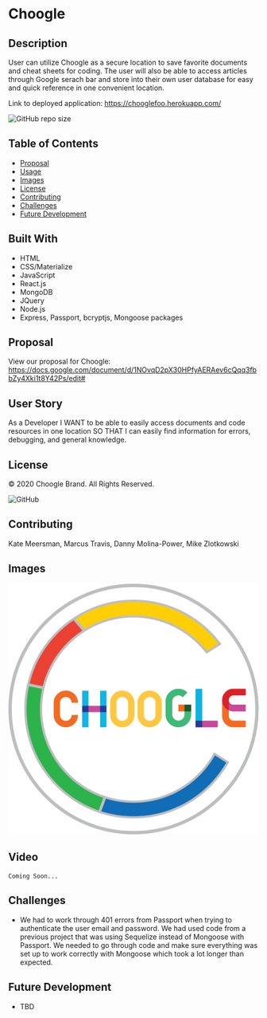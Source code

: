 # Choogle

  ## Description
  User can utilize Choogle as a secure location to save favorite documents and cheat sheets for coding.  The user will also be able to access articles through Google serach bar and store into their own user database for easy and quick reference in one convenient location.

  Link to deployed application: https://chooglefoo.herokuapp.com/

  ![GitHub repo size](https://img.shields.io/github/repo-size/kmeersman624/Choogle)

  ## Table of Contents
  * [Proposal](#proposal)
  * [Usage](#usage)
  * [Images](#images)
  * [License](#license)
  * [Contributing](#contributing)
  * [Challenges](#challenges) 
  * [Future Development](#future_development)

  ## Built With
  * HTML
  * CSS/Materialize
  * JavaScript
  * React.js
  * MongoDB
  * JQuery
  * Node.js
  * Express, Passport, bcryptjs, Mongoose packages

  ## Proposal
  View our proposal for Choogle: https://docs.google.com/document/d/1NOvqD2pX30HPfyAERAev6cQqq3fbbZy4Xki1t8Y42Ps/edit#

  ## User Story
  As a Developer
  I WANT to be able to easily access documents and code resources in one location
  SO THAT I can easily find information for errors, debugging, and general knowledge.

  ## License
  © 2020 Choogle Brand. All Rights Reserved.

  ![GitHub](https://img.shields.io/github/license/kmeersman624/Choogle)

  ## Contributing
  Kate Meersman, Marcus Travis, Danny Molina-Power, Mike Zlotkowski

  ## Images

  ![image of logo](/client/src/images/chooglelogo.png)

  ## Video
    Coming Soon...

  ## Challenges
  * We had to work through 401 errors from Passport when trying to authenticate the user email and password.  We had used code from a previous project that was using Sequelize instead of Mongoose with Passport.  We needed to go through code and make sure everything was set up to work correctly with Mongoose which took a lot longer than expected.

  ## Future Development
  * TBD